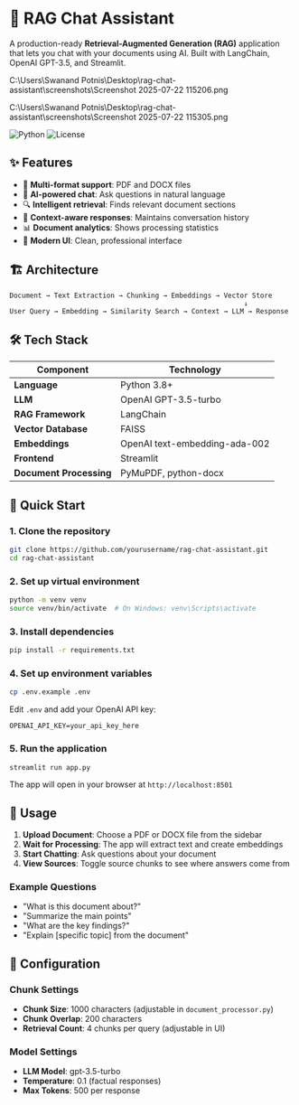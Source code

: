 # 🤖 RAG Chat Assistant

A production-ready **Retrieval-Augmented Generation (RAG)** application that lets you chat with your documents using AI. Built with LangChain, OpenAI GPT-3.5, and Streamlit.

C:\Users\Swanand Potnis\Desktop\rag-chat-assistant\screenshots\Screenshot 2025-07-22 115206.png

C:\Users\Swanand Potnis\Desktop\rag-chat-assistant\screenshots\Screenshot 2025-07-22 115305.png

![Python](https://img.shields.io/badge/python-v3.8+-blue.svg)
![License](https://img.shields.io/badge/license-MIT-green.svg)

## ✨ Features

- 📄 **Multi-format support**: PDF and DOCX files
- 🤖 **AI-powered chat**: Ask questions in natural language
- 🔍 **Intelligent retrieval**: Finds relevant document sections
- 💬 **Context-aware responses**: Maintains conversation history
- 📊 **Document analytics**: Shows processing statistics
- 🎨 **Modern UI**: Clean, professional interface

## 🏗️ Architecture

```
Document → Text Extraction → Chunking → Embeddings → Vector Store
                                                          ↓
User Query → Embedding → Similarity Search → Context → LLM → Response
```

## 🛠️ Tech Stack

| Component | Technology |
|-----------|------------|
| **Language** | Python 3.8+ |
| **LLM** | OpenAI GPT-3.5-turbo |
| **RAG Framework** | LangChain |
| **Vector Database** | FAISS |
| **Embeddings** | OpenAI text-embedding-ada-002 |
| **Frontend** | Streamlit |
| **Document Processing** | PyMuPDF, python-docx |

## 🚀 Quick Start

### 1. Clone the repository
```bash
git clone https://github.com/yourusername/rag-chat-assistant.git
cd rag-chat-assistant
```

### 2. Set up virtual environment
```bash
python -m venv venv
source venv/bin/activate  # On Windows: venv\Scripts\activate
```

### 3. Install dependencies
```bash
pip install -r requirements.txt
```

### 4. Set up environment variables
```bash
cp .env.example .env
```
Edit `.env` and add your OpenAI API key:
```
OPENAI_API_KEY=your_api_key_here
```

### 5. Run the application
```bash
streamlit run app.py
```

The app will open in your browser at `http://localhost:8501`

## 📖 Usage

1. **Upload Document**: Choose a PDF or DOCX file from the sidebar
2. **Wait for Processing**: The app will extract text and create embeddings
3. **Start Chatting**: Ask questions about your document
4. **View Sources**: Toggle source chunks to see where answers come from

### Example Questions
- "What is this document about?"
- "Summarize the main points"
- "What are the key findings?"
- "Explain [specific topic] from the document"

## 🔧 Configuration

### Chunk Settings
- **Chunk Size**: 1000 characters (adjustable in `document_processor.py`)
- **Chunk Overlap**: 200 characters
- **Retrieval Count**: 4 chunks per query (adjustable in UI)

### Model Settings
- **LLM Model**: gpt-3.5-turbo
- **Temperature**: 0.1 (factual responses)
- **Max Tokens**: 500 per response